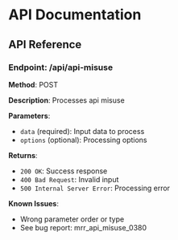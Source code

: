 # API Documentation

## API Reference

### Endpoint: /api/api-misuse

**Method**: POST

**Description**: Processes api misuse

**Parameters**:
- `data` (required): Input data to process
- `options` (optional): Processing options

**Returns**:
- `200 OK`: Success response
- `400 Bad Request`: Invalid input
- `500 Internal Server Error`: Processing error

**Known Issues**:
- Wrong parameter order or type
- See bug report: mrr_api_misuse_0380
